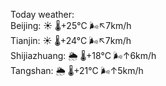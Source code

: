 Today weather:  
Beijing: ☀️   🌡️+25°C 🌬️↖7km/h  
Tianjin: ☀️   🌡️+24°C 🌬️↖7km/h  
Shijiazhuang: 🌦   🌡️+18°C 🌬️↑6km/h  
Tangshan: 🌦   🌡️+21°C 🌬️↑5km/h  
